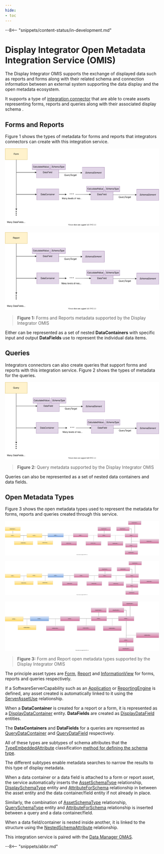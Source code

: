 ```yaml
---
hide:
- toc
---
```


<!-- SPDX-License-Identifier: CC-BY-4.0 -->
<!-- Copyright Contributors to the Egeria project. -->

--8<-- "snippets/content-status/in-development.md"

# Display Integrator Open Metadata Integration Service (OMIS)

The Display Integrator OMIS supports the exchange of displayed data such as reports and forms along with their related
schema and
connection information between an external system supporting the data display
and the open metadata ecosystem.

It supports a type of [integration connector](/concepts/integration-connector)
that are able to create assets representing forms, reports and queries
along with their associated display schema .

## Forms and Reports

Figure 1 shows the types of metadata for forms and reports that integrators connectors can create with this integration service.


![Figure 1 - Form](/services/omas/data-manager/form-model.svg)
<br><br>
![Figure 1 - Report](/services/omas/data-manager/report-model.svg)
> **Figure 1:** Forms and Reports metadata supported by the Display Integrator OMIS 

Either can be represented as a set of nested **DataContainers** with specific input and output
**DataFields** use to represent the individual data items. 


## Queries

Integrators connectors can also create queries that support forms and reports with this integration service.
Figure 2 shows the types of metadata for the queries.

![Figure 2 - InformationView](/services/omas/data-manager/information-view-model.svg)
> **Figure 2:** Query metadata supported by the Display Integrator OMIS 

Queries can also be represented as a set of nested data containers and data fields.

## Open Metadata Types

Figure 3 shows the open metadata types used to represent the metadata for forms, reports and queries
created through this service.

![Figure 3 - Form](/services/omas/data-manager/form-open-metadata-types.svg)
<br><br>
![Figure 3 - Report](/services/omas/data-manager/report-open-metadata-types.svg)
<br><br>
![Figure 2 - InformationView](/services/omas/data-manager/information-view-open-metadata-types.svg)
> **Figure 3:** Form and Report open metadata types supported by the Display Integrator OMIS 

The principle asset types are
[Form](/types/2/0239-Reports),
[Report](/types/2/0239-Reports) and
[InformationView](/types/2/0235-Information-View)
for forms, reports and queries respectively.

If a SoftwareServerCapability such as an
[Application](/types/0/0050-Applications-and-Processes) or 
[ReportingEngine](/types/0/0055-Data-Processing-Engines) is defined,
any asset created is automatically linked to it using the
[ServerAssetUse](/types/0/0045-Servers-and-Assets)
relationship.

When a **DataContainer** is created for a report or a form, it is represented as a
[DisplayDataContainer](/types/5/0537-Display-Schemas) entity.
**DataFields** are created as
[DisplayDataField](/types/5/0537-Display-Schemas) entities.

The **DataContainers** and **DataFields** for a queries are represented as
[QueryDataContainer](/types/5/0537-Display-Schemas) and
[QueryDataField](/types/5/0537-Display-Schemas) respectively.

All of these types are subtypes of schema attributes that
the [TypeEmbeddedAttribute](/types/5/0505-Schema-Attributes)
classification [method for defining the schema type](/guides/developer/mapping-technology/modelling-schemas).

The different subtypes enable metadata searches to narrow the results to this type of display metadata.

When a data container or a data field is attached to a form or report asset, the service automatically inserts the
[AssetSchemaType](/types/5/0503-Asset-Schema) relationship,
[DisplaySchemaType](/types/5/0537-Display-Schemas) entity and
[AttributeForSchema](/types/5/0505-Schema-Attributes) relationship
in between the asset entity and the data container/field entity if not already in place.

Similarly, the combination of
[AssetSchemaType](/types/5/0503-Asset-Schema) relationship,
[QuerySchemaType](/types/5/0537-Display-Schemas) entity and
[AttributeForSchema](/types/5/0505-Schema-Attributes.svg) relationship
is inserted between a query and a data container/field.

When a data field/container is nested inside another, it is 
linked to the structure using the
[NestedSchemaAttribute](/types/5/0505-Schema-Attributes.svg) relationship.


This integration service is paired with the [Data Manager OMAS](/services/omas/data-manager/overview).

--8<-- "snippets/abbr.md"